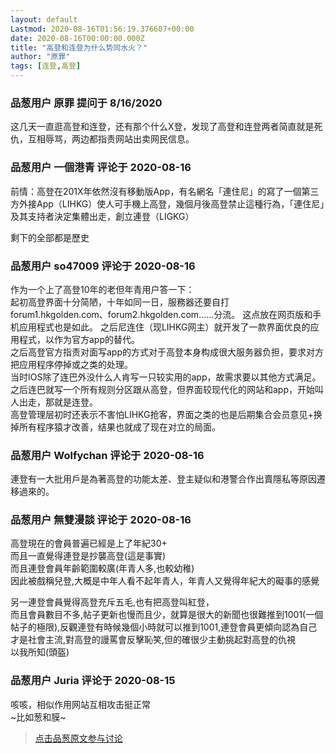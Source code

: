 ```yaml
---
layout: default
Lastmod: 2020-08-16T01:56:19.376607+00:00
date: 2020-08-16T00:00:00.000Z
title: "高登和连登为什么势同水火？"
author: "原罪"
tags: [连登,高登]
---
```



### 品葱用户 **原罪** 提问于 8/16/2020
    
这几天一直逛高登和连登，还有那个什么X登，发现了高登和连登两者简直就是死仇，互相辱骂，两边都指责网站出卖网民信息。
    
                

### 品葱用户 **一個港青** 评论于 2020-08-16
        
前情：高登在201X年依然沒有移動版App，有名網名「連住尼」的寫了一個第三方外接App（LIHKG）使人可手機上高登，幾個月後高登禁止這種行為，「連住尼」及其支持者決定集體出走，創立連登（LIGKG）  
  
剩下的全部都是歷史
        
                

### 品葱用户 **so47009** 评论于 2020-08-16
        
作为一个上了高登10年的老但年青用户答一下：  
起初高登界面十分简陋，十年如同一日，服務器还要自打forum1.hkgolden.com、forum2.hkgolden.com……分流。 这点放在网页版和手机应用程式也是如此。 之后尼连住（现LIHKG网主）就开发了一款界面优良的应用程式，以作为官方app的替代。  
之后高登官方指责对面写app的方式对于高登本身构成很大服务器负担，要求对方把应用程序停掉或之类的处理。  
当时IOS除了连巴外没什么人肯写一只较实用的app，故需求要以其他方式满足。  
之后连巴就写一个所有规则分区跟从高登，但界面较现代化的网站和app，开始叫人出走，那就是连登。  
高登管理层初时还表示不害怕LIHKG抢客，界面之类的也是后期集合会员意见+换掉所有程序猿才改善，结果也就成了现在对立的局面。
        
                

### 品葱用户 **Wolfychan** 评论于 2020-08-16
        
連登有一大批用戶是為著高登的功能太差、登主疑似和港警合作出賣隱私等原因遷移過來的。
        
                

### 品葱用户 **無雙漫談** 评论于 2020-08-16
        
高登現在的會員普遍已經是上了年紀30+  
而且一直覺得連登是抄襲高登(這是事實)  
而且連登會員年齡範圍較廣(年青人多,也較幼稚)  
因此被戲稱兒登,大概是中年人看不起年青人，年青人又覺得年紀大的礙事的感覺  
  
另一連登會員覺得高登充斥五毛,也有把高登叫紅登，  
而且會員數目不多,帖子更新也慢而且少，就算是很大的新聞也很難推到1001(一個帖子的極限),反觀連登有時候幾個小時就可以推到1001,連登會員更傾向認為自己才是社會主流,對高登的謾罵會反擊恥笑,但的確很少主動挑起對高登的仇視  
以我所知(頭盔)
        
                

### 品葱用户 **Juria** 评论于 2020-08-15
        
咳咳，相似作用网站互相攻击挺正常  
~比如葱和膜~
        
                





> [点击品葱原文参与讨论](https://pincong.rocks/question/29854)

